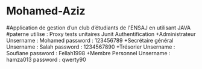 # Mohamed-Aziz
#Application de gestion d’un club d’étudiants de l'ENSAJ en utilisant JAVA
#paterne utilise : Proxy
tests unitaires Junit
Authentification
+Administrateur 
  Unsername : Mohamed
  password : 123456789
+Secrétaire général
  Unsername : Salah
  password : 1234567890
+Trésorier
  Unsername : Soufiane
  password : Fellah1998
+Membre Personnel
  Unsername : hamza013
  password : qwerty90
